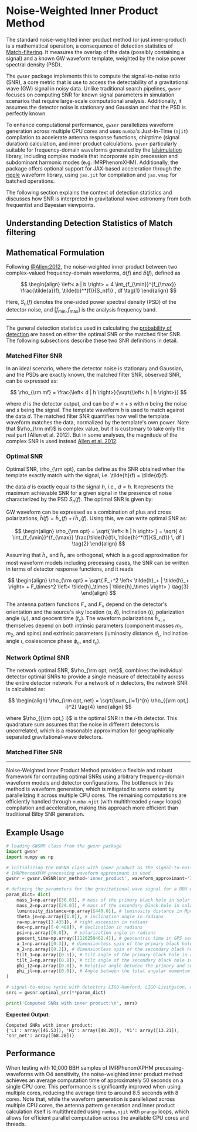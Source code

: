 
# Noise-Weighted Inner Product Method

The standard noise-weighted inner product method (or just inner-product) is a mathematical operation, a consequence of detection statistics of [Match-filtering](#understanding-detection-statistics-of-match-filtering). It measures the overlap of the data (possibly containing a signal) and a known GW waveform template, weighted by the noise power spectral density (PSD). 

The `gwsnr` package implements this to compute the signal-to-noise ratio (SNR), a core metric that is use to access the detectability of a gravitational wave (GW) signal in noisy data. Unlike traditional search pipelines, `gwsnr` focuses on computing SNR for known signal parameters in simulation scenarios that require large-scale computational analysis. Additionally, it assumes the detector noise is stationary and Gaussian and that the PSD is perfectly known. 

To enhance computational performance, `gwsnr` parallelizes waveform generation across multiple CPU cores and uses `numba`'s Just-In-Time (`njit`) compilation to accelerate antenna response functions, chirptime (signal duration) calculation, and inner product calculations. `gwsnr` particularly suitable for frequency-domain waveforms generated by the [lalsimulation](https://lscsoft.docs.ligo.org/lalsuite/lalsimulation.html) library, including complex models that incorporate spin precession and subdominant harmonic modes (e.g. IMRPhenomXHM). Additionally, the package offers optional support for JAX-based acceleration through the [ripple](https://github.com/hemantaph/ripple) waveform library, using `jax.jit` for compilation and `jax.vmap` for batched operations.

The following section explains the context of detection statistics and discusses how SNR is interpreted in gravitational wave astronomy from both frequentist and Bayesian viewpoints.

## Understanding Detection Statistics of Match filtering





## Mathematical Formulation

Following [@Allen:2012](https://arxiv.org/pdf/gr-qc/0509116), the noise-weighted inner product between two complex-valued frequency-domain waveforms, $\tilde{a}(f)$ and $\tilde{b}(f)$, defined as

$$
\begin{align}
\left< a | b \right> = 4 \int_{f_{\min}}^{f_{\max}} \frac{\tilde{a}(f), \tilde{b}^*(f)}{S_n(f)} , df \tag{1}
\end{align}
$$

Here, $S_n(f)$ denotes the one-sided power spectral density (PSD) of the detector noise, and $[f_{\min}, f_{\max}]$ is the analysis frequency band.

---

The general detection statistics used in calculating the [probability of detection](https://hemantaph.github.io/gwsnr/probabilityofdetection.html) are based on either the optimal SNR or the matched filter SNR. The following subsections describe these two SNR definitions in detail.

### Matched Filter SNR

In an ideal scenario, where the detector noise is stationary and Gaussian, and the PSDs are exactly known, the matched filter SNR, observed SNR, can be expressed as:

$$
\rho_{\rm mf} = \frac{\left< d | h \right>}{\sqrt{\left< h | h \right>}} 
$$

where $d$ is the detector output, and can be $d=n+s$ with $n$ being the noise and $s$ being the signal. The template waveform $h$ is used to match against the data $d$. The matched filter SNR quantifies how well the template waveform matches the data, normalized by the template's own power. Note that $\rho_{\rm mf}$ is complex value, but it is customary to take only the real part [Allen et al. 2012]. But in some analyses, the magnitude of the complex SNR is used instead [Allen et al. 2012]().

### Optimal SNR

Optimal SNR, \rho_{\rm opt}, can be define as the SNR obtained when the template exactly match with the signal, i.e. \tilde{h}(f) = \tilde{d}(f).

the data $d$ is exactly equal to the signal $h$, i.e., $d = h$. It represents the maximum achievable SNR for a given signal in the presence of noise characterized by the PSD $S_n(f)$. The optimal SNR is given by:

GW waveform can be expressed as a combination of plus and cross polarizations, $\tilde{h}(f) = \tilde{h}_+(f) + i\, \tilde{h}_\times(f)$. Using this, we can write optimal SNR as:

$$
\begin{align}
\rho_{\rm opt} = \sqrt{ \left< h | h \right> } = \sqrt{ 4 \int_{f_{\min}}^{f_{\max}} \frac{\tilde{h}(f)\, \tilde{h}^*(f)}{S_n(f)} \, df } \tag{2}
\end{align}
$$

Assuming that $\tilde{h}_+$ and $\tilde{h}_\times$ are orthogonal, which is a good approximation for most waveform models including precessing cases, the SNR can be written in terms of detector response functions, and it reads

$$
\begin{align}
\rho_{\rm opt} = \sqrt{ F_+^2 \left< \tilde{h}_+ | \tilde{h}_+ \right> + F_\times^2 \left< \tilde{h}_\times | \tilde{h}_\times \right> } \tag{3}
\end{align}
$$

The antenna pattern functions $F_+$ and $F_\times$ depend on the detector's orientation and the source's sky location ($\alpha$, $\delta$), inclination ($\iota$), polarization angle ($\psi$), and geocent time ($t_c$). The waveform polarizations $\tilde{h}_{+,\times}$ themselves depend on both intrinsic parameters (component masses $m_1$, $m_2$, and spins) and extrinsic parameters (luminosity distance $d_L$, inclination angle $\iota$, coalescence phase $\phi_c$, and $t_c$).


### Network Optimal SNR

The network optimal SNR, $\rho_{\rm opt, net}$, combines the individual detector optimal SNRs to provide a single measure of detectability across the entire detector network. For a network of $n$ detectors, the network SNR is calculated as:

$$
\begin{align}
\rho_{\rm opt, net} = \sqrt{\sum_{i=1}^{n} \rho_{{\rm opt,} i}^2} \tag{4}
\end{align}
$$

where $\rho_{{\rm opt,} i}$ is the optimal SNR in the $i$-th detector. This quadrature sum assumes that the noise in different detectors is uncorrelated, which is a reasonable approximation for geographically separated gravitational-wave detectors.

### Matched Filter SNR

---

Noise-Weighted Inner Product Method provides a flexible and robust framework for computing optimal SNRs using arbitrary frequency-domain waveform models and detector configurations. The bottleneck in this method is waveform generation, which is mitigated to some extent by parallelizing it across multiple CPU cores. The remaining computations are efficiently handled through `numba.njit` (with multithreaded `prange` loops) compilation and acceleration, making this approach more efficient than traditional Bilby SNR generation.

## Example Usage

```python
# loading GWSNR class from the gwsnr package
import gwsnr
import numpy as np

# initializing the GWSNR class with inner product as the signal-to-noise ratio type
# IMRPhenomXPHM precessing waveform approximant is used
gwsnr = gwsnr.GWSNR(snr_method='inner_product', waveform_approximant='IMRPhenomXPHM')

# defining the parameters for the gravitational wave signal for a BBH with GW150914 like parameters
param_dict= dict(
    mass_1=np.array([36.0]), # mass of the primary black hole in solar masses
    mass_2=np.array([29.0]), # mass of the secondary black hole in solar masses
    luminosity_distance=np.array([440.0]), # luminosity distance in Mpc
    theta_jn=np.array([1.0]), # inclination angle in radians
    ra=np.array([3.435]), # right ascension in radians
    dec=np.array([-0.408]), # declination in radians
    psi=np.array([0.0]),  # polarization angle in radians
    geocent_time=np.array([1126259462.4]), # geocentric time in GPS seconds
    a_1=np.array([0.3]), # dimensionless spin of the primary black hole
    a_2=np.array([0.2]), # dimensionless spin of the secondary black hole
    tilt_1=np.array([0.5]), # tilt angle of the primary black hole in radians
    tilt_2=np.array([0.8]), # tilt angle of the secondary black hole in radians
    phi_12=np.array([0.0]), # Relative angle between the primary and secondary spin of the binary in radians
    phi_jl=np.array([0.0]), # Angle between the total angular momentum and the orbital angular momentum in radians
)

# signal-to-noise ratio with detectors LIGO-Hanford, LIGO-Livingston, and Virgo with O4 observing run sensitivity
snrs = gwsnr.optimal_snr(**param_dict)

print('Computed SNRs with inner product:\n', snrs)
```

**Expected Output:**

```
Computed SNRs with inner product:
{'L1': array([46.53]), 'H1': array([48.20]), 'V1': array([13.21]), 'snr_net': array([68.28])}
```

## Performance

When testing with 10,000 BBH samples of IMRPhenomXPHM precessing-waveforms with O4 sensitivity, the noise-weighted inner product method achieves an average computation time of approximately 50 seconds on a single CPU core. This performance is significantly improved when using multiple cores, reducing the average time to around 8.5 seconds with 8 cores. Note that, while the waveform generation is parallelized across multiple CPU cores, the antenna pattern generation and inner product calculation itself is multithreaded using `numba.njit` with `prange` loops, which allows for efficient parallel computation across the available CPU cores and threads.
